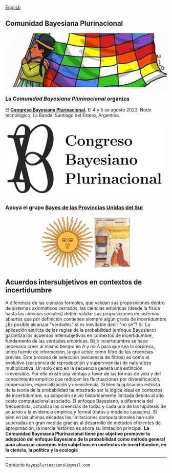 [English](https://bayesplurinacional.github.io/en/home)

## Comunidad Bayesiana Plurinacional

![com](https://raw.githubusercontent.com/glandfried/images/master/whipalaNico.jpeg)

### La *Comunidad Bayesiana Plurinacional* organiza

El [**Congreso Bayesiano Plurinacional**.](https://bayesdelsur.com.ar/)
El 4 y 5 se agosto 2023.
Nodo tecnológico, La Banda.
Santiago del Estero, Argentina.

[![logo](logos/CBP.png)](https://bayesdelsur.com.ar/)

### Apoya el grupo [**Bayes de las Provincias Unidas del Sur**](https://bayesdelasprovinciasunidasdelsur.github.io/)

<p align="center">
  <img href="https://bayesdelasprovinciasunidasdelsur.github.io/" src="https://raw.githubusercontent.com/glandfried/images/master/inti.png" style="width: 32%;"/>
  <img src="https://raw.githubusercontent.com/glandfried/images/master/pachacuteckoricancha.jpg" style="width: 22%;"/>
</p>

## Acuerdos intersubjetivos en contextos de incertidumbre

A diferencia de las ciencias formales, que validan sus proposiciones dentro de sistemas axiomáticos cerrados, las ciencias empíricas (desde la física hasta las ciencias sociales) deben validar sus proposiciones en sistemas abiertos que por definición contienen siempre algún grado de incertidumbre ¿Es posible alcanzar "verdades" si es inevitable decir "no sé"? Sí. La aplicación estricta de las reglas de la probabilidad (enfoque Bayesiano) garantiza los acuerdos intersubjetivos en contextos de incertidumbre, fundamento de las verdades empíricas. Bajo incertidumbre se hace necesario creer al mismo tiempo en A y no A para que sea la sorpresa, única fuente de información, la que actúe como filtro de las creencias previas. Este proceso de selección (secuencia de filtros) es como el evolutivo (secuencia de reproducción y supervivencia) de naturaleza multiplicativa. Un solo cero en la secuencia genera una extinción irreversible. Por ello existe una ventaja a favor de las formas de vida y del conocimiento empírico que reducen las fluctuaciones por diversificación, cooperación, especialización y coexistencia. Si bien la aplicación estricta de la teoría de la probabilidad ha mostrado ser la lógica ideal en contextos de incertidumbre, su adopción se vio históricamente limitada debido al alto costo computacional asociado. El enfoque Bayesiano, a diferencia del frecuentista, actualiza las creencias de todas y cada una de las hipótesis de acuerdo a la evidencia empírica y formal (datos y modelos causales). Si bien en las últimas décadas las limitaciones computacionales han sido superadas en gran medida gracias al desarrollo de métodos eficientes de aproximación, la inercia histórica es ahora su limitación principal. **La Comunidad Bayesiana Plurinacional tiene por objetivo promover la adopción del enfoque Bayesiano de la probabilidad como método general para alcanzar acuerdos intersubjetivos en contextos de incertidumbre, en la ciencia, la política y la ecología**

---

Contacto `bayesplurinacional@gmail.com`
